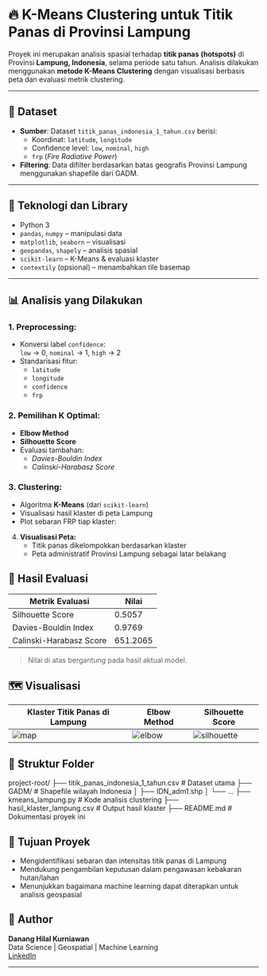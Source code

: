 # 🔥 K-Means Clustering untuk Titik Panas di Provinsi Lampung

Proyek ini merupakan analisis spasial terhadap **titik panas (hotspots)** di Provinsi **Lampung, Indonesia**, selama periode satu tahun. Analisis dilakukan menggunakan **metode K-Means Clustering** dengan visualisasi berbasis peta dan evaluasi metrik clustering.

---

## 📂 Dataset

- **Sumber**: Dataset `titik_panas_indonesia_1_tahun.csv` berisi:
  - Koordinat: `latitude`, `longitude`
  - Confidence level: `low`, `nominal`, `high`
  - `frp` (*Fire Radiative Power*)
- **Filtering**: Data difilter berdasarkan batas geografis Provinsi Lampung menggunakan shapefile dari GADM.

---

## 🔧 Teknologi dan Library

- Python 3
- `pandas`, `numpy` – manipulasi data
- `matplotlib`, `seaborn` – visualisasi
- `geopandas`, `shapely` – analisis spasial
- `scikit-learn` – K-Means & evaluasi klaster
- `contextily` (opsional) – menambahkan tile basemap

---

## 📊 Analisis yang Dilakukan

### 1. Preprocessing:
- Konversi label `confidence`:  
  `low` → 0, `nominal` → 1, `high` → 2
- Standarisasi fitur:
  - `latitude`
  - `longitude`
  - `confidence`
  - `frp`

### 2. Pemilihan K Optimal:
- **Elbow Method**
- **Silhouette Score**
- Evaluasi tambahan:
  - *Davies-Bouldin Index*
  - *Calinski-Harabasz Score*

### 3. Clustering:
- Algoritma **K-Means** (dari `scikit-learn`)
- Visualisasi hasil klaster di peta Lampung
- Plot sebaran FRP tiap klaster:

4. **Visualisasi Peta:**
   - Titik panas dikelompokkan berdasarkan klaster
   - Peta administratif Provinsi Lampung sebagai latar belakang

## 🧪 Hasil Evaluasi
| Metrik Evaluasi        | Nilai |
|------------------------|-------|
| Silhouette Score       | 0.5057 |
| Davies-Bouldin Index   | 0.9769 |
| Calinski-Harabasz Score| 651.2065 |

> Nilai di atas bergantung pada hasil aktual model.

## 🗺️ Visualisasi

| Klaster Titik Panas di Lampung | Elbow Method | Silhouette Score |
|-------------------------------|--------------|------------------|
| ![map](https://github.com/user-attachments/assets/0ce9ff37-ae56-4292-ac48-bc2fdd7c1f40) | ![elbow](https://github.com/user-attachments/assets/5cc940ef-b2b8-49b8-a99f-a9d09da58b5e) | ![silhouette](https://github.com/user-attachments/assets/40bd6d36-1039-4011-ac68-d3699a3a37fd) |


## 📁 Struktur Folder
project-root/
├── titik_panas_indonesia_1_tahun.csv     # Dataset utama
├── GADM/                                 # Shapefile wilayah Indonesia
│   ├── IDN_adm1.shp
│   └── ...
├── kmeans_lampung.py                     # Kode analisis clustering
├── hasil_klaster_lampung.csv             # Output hasil klaster
├── README.md                             # Dokumentasi proyek ini

## 📌 Tujuan Proyek
- Mengidentifikasi sebaran dan intensitas titik panas di Lampung
- Mendukung pengambilan keputusan dalam pengawasan kebakaran hutan/lahan
- Menunjukkan bagaimana machine learning dapat diterapkan untuk analisis geospasial

## 👤 Author
**Danang Hilal Kurniawan**  
Data Science | Geospatial | Machine Learning  
[LinkedIn](https://www.linkedin.com/in/dananghilalkurniawan/)

---
